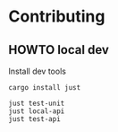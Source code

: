 # Contributing

## HOWTO local dev

Install dev tools

```console
cargo install just
```

```console
just test-unit
just local-api
just test-api
```
